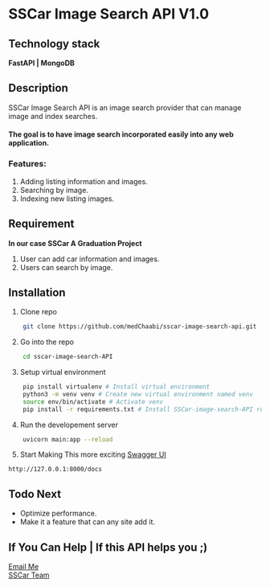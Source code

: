 # SSCar Image Search API V1.0
## Technology stack
**FastAPI | MongoDB**
## Description
SSCar Image Search API is an image search provider that can manage image and index searches.
#### The goal is to have image search incorporated easily into any web application.
### Features:
1. Adding listing information and images.
1. Searching by image.
1. Indexing new listing images.
## Requirement
**In our case SSCar A Graduation Project**
1. User can add car information and images.
1. Users can search by image.
## Installation
1. Clone repo
```bash
    git clone https://github.com/medChaabi/sscar-image-search-api.git
```
2. Go into the repo
```bash
    cd sscar-image-search-API
```
3. Setup virtual environment
```bash
    pip install virtualenv # Install virtual environment
    python3 -m venv venv # Create new virtual environment named venv
    source env/bin/activate # Activate venv
    pip install -r requirements.txt # Install SSCar-image-search-API requirements
```
4. Run the developement server
```bash 
    uvicorn main:app --reload
```
5. Start Making This more exciting [Swagger UI](http://127.0.0.1:8000/docs)
```
http://127.0.0.1:8000/docs
```
## Todo Next
-  Optimize performance.
-  Make it a feature that can any site add it.

##


## If You Can Help | If this API helps you ;)
[Email Me](med.chaabi98@gmail.com) <br>
[SSCar Team]()
